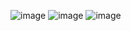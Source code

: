 ![image](https://github.com/user-attachments/assets/2a5e0363-f144-49cf-8caf-f15a0fc2e87e)
![image](https://github.com/user-attachments/assets/db35f4d1-3078-4303-93cf-e98bbf627a6e)
![image](https://github.com/user-attachments/assets/bfd36fab-7bbc-4efd-8ebb-0c41d42caa85)



